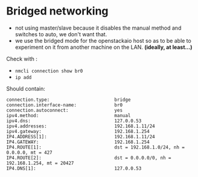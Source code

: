 # Bridged networking

- not using master/slave because it disables the manual method and switches to auto, we don't want that.
- we use the bridged mode for the openstackaio host so as to be able to experiment on it from another machine on the LAN. __(ideally, at least...)__

Check with :
- `nmcli connection show br0`
- `ip add`

Should contain:

```
connection.type:                        bridge
connection.interface-name:              br0
connection.autoconnect:                 yes
ipv4.method:                            manual
ipv4.dns:                               127.0.0.53
ipv4.addresses:                         192.168.1.11/24
ipv4.gateway:                           192.168.1.254
IP4.ADDRESS[1]:                         192.168.1.11/24
IP4.GATEWAY:                            192.168.1.254
IP4.ROUTE[1]:                           dst = 192.168.1.0/24, nh = 0.0.0.0, mt = 427
IP4.ROUTE[2]:                           dst = 0.0.0.0/0, nh = 192.168.1.254, mt = 20427
IP4.DNS[1]:                             127.0.0.53
```